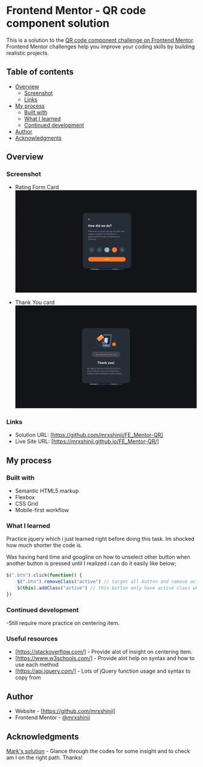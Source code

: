# Frontend Mentor - QR code component solution

This is a solution to the [QR code component challenge on Frontend Mentor](https://www.frontendmentor.io/challenges/qr-code-component-iux_sIO_H). Frontend Mentor challenges help you improve your coding skills by building realistic projects. 

## Table of contents

- [Overview](#overview)
  - [Screenshot](#screenshot)
  - [Links](#links)
- [My process](#my-process)
  - [Built with](#built-with)
  - [What I learned](#what-i-learned)
  - [Continued development](#continued-development)
- [Author](#author)
- [Acknowledgments](#acknowledgments)


## Overview

### Screenshot
- Rating Form Card
![](./images/for_readme/rating_form.png)

- Thank You card
![](./images/for_readme/rating_thankYou.png)
### Links

- Solution URL: [https://github.com/mrxshinji/FE_Mentor-QR]
- Live Site URL: [https://mrxshinji.github.io/FE_Mentor-QR/]

## My process

### Built with

- Semantic HTML5 markup
- Flexbox
- CSS Grid
- Mobile-first workflow

### What I learned

Practice jquery which i just learned right before doing this task. Im shocked how much shorter the code is.

Was having hard time and googline on how to unselect other button when another button is pressed until I realized i can do it easily like below;

```js
$(".btn").click(function() {
    $(".btn").removeClass("active") // target all button and remove active class if any
    $(this).addClass("active") // this button only have active class when clicked
})
```

### Continued development

-Still require more practice on centering item.

### Useful resources

- [https://stackoverflow.com/] - Provide alot of insight on centering item.
- [https://www.w3schools.com/] - Provide alot help on syntax and how to use each method
- [https://api.jquery.com/] - Lots of jQuery function usage and syntax to copy from 

## Author

- Website - [https://github.com/mrxshinji]
- Frontend Mentor - [@mrxshinji](https://www.frontendmentor.io/profile/mrxshinji)

## Acknowledgments

[Mark's solution](https://www.frontendmentor.io/solutions/interactive-rating-component-using-html-form-and-javascript-Qm-7QFLxCF) - Glance through the codes for some insight and to check am I on the right path. Thanks!


